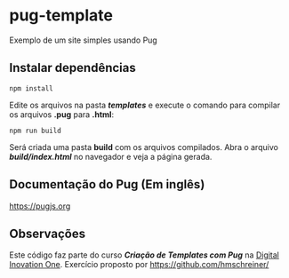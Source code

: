 # pug-template
Exemplo de um site simples usando Pug

## Instalar dependências
`npm install`

Edite os arquivos na pasta **_templates_** e execute o comando para compilar os arquivos **.pug** para **.html**:

`npm run build`

Será criada uma pasta **build** com os arquivos compilados. Abra o arquivo **_build/index.html_** no navegador e veja a página gerada.

## Documentação do Pug (Em inglês)
https://pugjs.org


## Observações
Este código faz parte do curso **_Criação de Templates com Pug_** na [Digital Inovation One](https://digitalinnovation.one).
Exercício proposto por https://github.com/hmschreiner/
